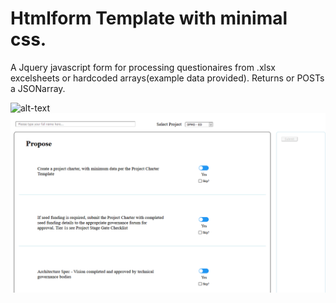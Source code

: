 # Htmlform Template with minimal css.
 A Jquery javascript form for processing questionaires from .xlsx excelsheets or hardcoded arrays(example data provided). 
 Returns or POSTs a JSONarray. 
 
![alt-text](https://github.com/I-Alpha/JQuery-Html-form/blob/main/Htmlgif.gif)
![image](https://github.com/I-Alpha/JQuery-Html-form/blob/main/Html_Image.png)
